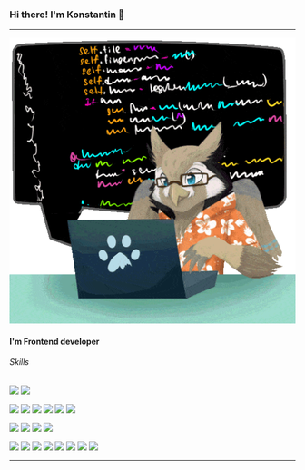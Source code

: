 ### Hi there! I'm Konstantin 👋

---

<img src="./owl.gif"/>

#### I'm Frontend developer

###### Skills

![](https://img.shields.io/badge/React-white?style=for-the-badge&logo=react&logoColor=white&labelColor=512B81&color=8CABFF)
![](https://img.shields.io/badge/React%20Native-white?style=for-the-badge&logo=react&logoColor=white&labelColor=512B81&color=8CABFF)

![](https://img.shields.io/badge/React_Hook_Form-white?style=plastic&logo=reacthookform&logoColor=white&labelColor=512B81&color=8CABFF)
![](https://img.shields.io/badge/Dayjs-white?style=plastic&color=8CABFF)
![](https://img.shields.io/badge/JSX-white?style=plastic&color=8CABFF)
![](https://img.shields.io/badge/React_Navigation-white?style=plastic&color=8CABFF)
![](https://img.shields.io/badge/Redux-white?style=plastic&logo=redux&logoColor=white&labelColor=512B81&color=8CABFF)
![](https://img.shields.io/badge/GraphQL-white?style=plastic&logo=graphql&logoColor=white&labelColor=512B81&color=8CABFF)

![](https://img.shields.io/badge/HTML-white?style=flat-square&logo=html&logoColor=white&color=8CABFF)
![](https://img.shields.io/badge/CSS-white?style=flat-square&logo=css&logoColor=white&color=8CABFF)
![](https://img.shields.io/badge/JavaScript-white?style=flat-square&logo=javascript&logoColor=white&color=8CABFF)
![](https://img.shields.io/badge/TypeScript-white?style=flat-square&logo=typescipt&logoColor=white&color=8CABFF)

![](https://img.shields.io/badge/Jira-white?logo=jira&logoColor=white&labelColor=512B81&color=8CABFF)
![](https://img.shields.io/badge/Git-white?logo=git&logoColor=white&labelColor=512B81&color=8CABFF)
![](https://img.shields.io/badge/VSCode-white?logo=visualstudiocode&logoColor=white&labelColor=512B81&color=8CABFF)
![](https://img.shields.io/badge/ESLint-white?logo=eslint&logoColor=white&labelColor=512B81&color=8CABFF)
![](https://img.shields.io/badge/Prettier-white?logo=prettier&logoColor=white&labelColor=512B81&color=8CABFF)
![](https://img.shields.io/badge/Notion-white?logo=notion&logoColor=white&labelColor=512B81&color=8CABFF)
![](https://img.shields.io/badge/Miro-white?logo=miro&logoColor=white&labelColor=512B81&color=8CABFF)
![](https://img.shields.io/badge/Apollo%20Client-white?logo=apollographql&logoColor=white&labelColor=512B81&color=8CABFF)

---
